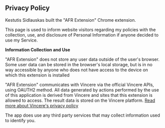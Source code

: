 <html>
<body>
<h2>Privacy Policy</h2>
<p>Kestutis Sidlauskas built the "AFR Extension" Chrome extension. </p>
<p>This page is used to inform website visitors regarding my policies with the collection, use, and
    disclosure of Personal Information if anyone decided to use my Service.</p>

<p><strong>Information Collection and Use</strong></p>

<p>"AFR Extension" does not store any user data outside of the user's browser. Some user data can be stored in the browser's local storage, but is in no way accessible by anyone who does not have access to the device on which this extension is installed</p>

<p>"AFR Extension" communicates with Vincere via the official Vincere APIs, using OAUTH2 method. All data generated by actions performed by the use of this application is derived from Vincere and sites that this extension is allowed to access. The result data is stored on the Vincere platform. <a href="https://www.vincere.io/privacy" target="_blank">Read more about Vincere's privacy policy</a></p>
<p>The app does use any third party services that may collect information used to identify you.
</html>
